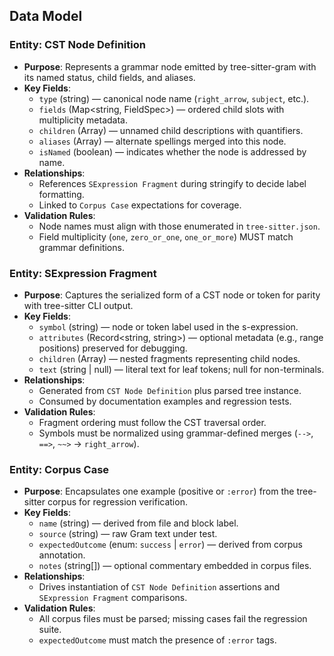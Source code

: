 ## Data Model

### Entity: CST Node Definition
- **Purpose**: Represents a grammar node emitted by tree-sitter-gram with its named status, child fields, and aliases.
- **Key Fields**:
  - `type` (string) — canonical node name (`right_arrow`, `subject`, etc.).
  - `fields` (Map<string, FieldSpec>) — ordered child slots with multiplicity metadata.
  - `children` (Array<ChildSpec>) — unnamed child descriptions with quantifiers.
  - `aliases` (Array<string>) — alternate spellings merged into this node.
  - `isNamed` (boolean) — indicates whether the node is addressed by name.
- **Relationships**:
  - References `SExpression Fragment` during stringify to decide label formatting.
  - Linked to `Corpus Case` expectations for coverage.
- **Validation Rules**:
  - Node names must align with those enumerated in `tree-sitter.json`.
  - Field multiplicity (`one`, `zero_or_one`, `one_or_more`) MUST match grammar definitions.

### Entity: SExpression Fragment
- **Purpose**: Captures the serialized form of a CST node or token for parity with tree-sitter CLI output.
- **Key Fields**:
  - `symbol` (string) — node or token label used in the s-expression.
  - `attributes` (Record<string, string>) — optional metadata (e.g., range positions) preserved for debugging.
  - `children` (Array<SExpression Fragment>) — nested fragments representing child nodes.
  - `text` (string | null) — literal text for leaf tokens; null for non-terminals.
- **Relationships**:
  - Generated from `CST Node Definition` plus parsed tree instance.
  - Consumed by documentation examples and regression tests.
- **Validation Rules**:
  - Fragment ordering must follow the CST traversal order.
  - Symbols must be normalized using grammar-defined merges (`-->`, `==>`, `~~>` → `right_arrow`).

### Entity: Corpus Case
- **Purpose**: Encapsulates one example (positive or `:error`) from the tree-sitter corpus for regression verification.
- **Key Fields**:
  - `name` (string) — derived from file and block label.
  - `source` (string) — raw Gram text under test.
  - `expectedOutcome` (enum: `success` | `error`) — derived from corpus annotation.
  - `notes` (string[]) — optional commentary embedded in corpus files.
- **Relationships**:
  - Drives instantiation of `CST Node Definition` assertions and `SExpression Fragment` comparisons.
- **Validation Rules**:
  - All corpus files must be parsed; missing cases fail the regression suite.
  - `expectedOutcome` must match the presence of `:error` tags.
